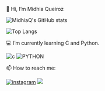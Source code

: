 👋 Hi, I’m Midhia Queiroz

![MidhiaQ's GitHub stats](https://github-readme-stats.vercel.app/api?username=MidhiaQ&theme=transparent&show_icons=true)

![Top Langs](https://github-readme-stats.vercel.app/api/top-langs/?username=MidhiaQ&hide_progress=false&theme=transparent)

💻 I’m currently learning C and Python.

![c](https://img.shields.io/badge/C-00599C?style=for-the-badge&logo=c&logoColor=white)
![PYTHON](https://img.shields.io/badge/Python-3776AB?style=for-the-badge&logo=python&logoColor=white)

📫 How to reach me:

[![instagram](https://img.shields.io/badge/Instagram-E4405F?style=for-the-badge&logo=instagram&logoColor=white)](https://www.instagram.com/queirozmidhia/)
<a href= "mailto:queirozmidhia9@gmail.com"><img src="https://img.shields.io/badge/Gmail-D14836?style=for-the-badge&logo=gmail&logoColor=white" target="_blank"></a>

